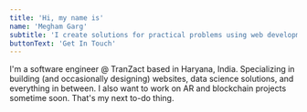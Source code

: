 ```yaml
---
title: 'Hi, my name is'
name: 'Megham Garg'
subtitle: 'I create solutions for practical problems using web development, and Data Science'
buttonText: 'Get In Touch'
---
```


I'm a software engineer @ TranZact based in Haryana, India. Specializing in building (and occasionally designing) websites, data science solutions, and everything in between. I also want to work on AR and blockchain projects sometime soon. That's my next to-do thing.
